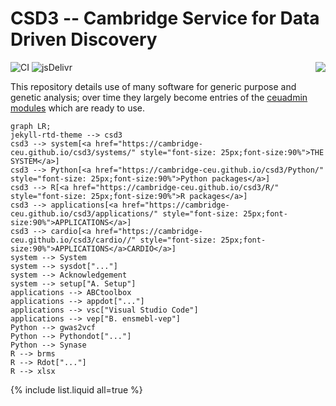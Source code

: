 # CSD3 -- Cambridge Service for Data Driven Discovery

<a href="https://www.top500.org/"><img src="https://www.top500.org/static//images/Top500_logo.png" align="right"></a>

![CI](https://github.com/rundocs/jekyll-rtd-theme/workflows/CI/badge.svg?branch=develop)
![jsDelivr](https://data.jsdelivr.com/v1/package/gh/rundocs/jekyll-rtd-theme/badge)

This repository details use of many software for generic purpose and genetic analysis; over time they largely become entries of the [ceuadmin modules](systems/ceuadmin.md) which are ready to use.

```mermaid
graph LR;
jekyll-rtd-theme --> csd3
csd3 --> system[<a href="https://cambridge-ceu.github.io/csd3/systems/" style="font-size: 25px;font-size:90%">THE SYSTEM</a>]
csd3 --> Python[<a href="https://cambridge-ceu.github.io/csd3/Python/" style="font-size: 25px;font-size:90%">Python packages</a>]
csd3 --> R[<a href="https://cambridge-ceu.github.io/csd3/R/" style="font-size: 25px;font-size:90%">R packages</a>]
csd3 --> applications[<a href="https://cambridge-ceu.github.io/csd3/applications/" style="font-size: 25px;font-size:90%">APPLICATIONS</a>]
csd3 --> cardio[<a href="https://cambridge-ceu.github.io/csd3/cardio//" style="font-size: 25px;font-size:90%">APPLICATIONS</a>CARDIO</a>]
system --> System
system --> sysdot["..."]
system --> Acknowledgement
system --> setup["A. Setup"]
applications --> ABCtoolbox
applications --> appdot["..."]
applications --> vsc["Visual Studio Code"]
applications --> vep["B. ensmebl-vep"]
Python --> gwas2vcf
Python --> Pythondot["..."]
Python --> Synase
R --> brms
R --> Rdot["..."]
R --> xlsx
```

{% include list.liquid all=true %}
